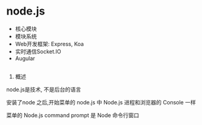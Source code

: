 # node.js

- 核心模块
- 模块系统
- Web开发框架: Express, Koa
- 实时通信Socket.IO
- Augular

## 

1. 概述

node.js是技术, 不是后台的语言

安装了node 之后,开始菜单的 node.js 中 Node.js 进程和浏览器的 Console 一样

菜单的 Node.js command prompt 是 Node 命令行窗口